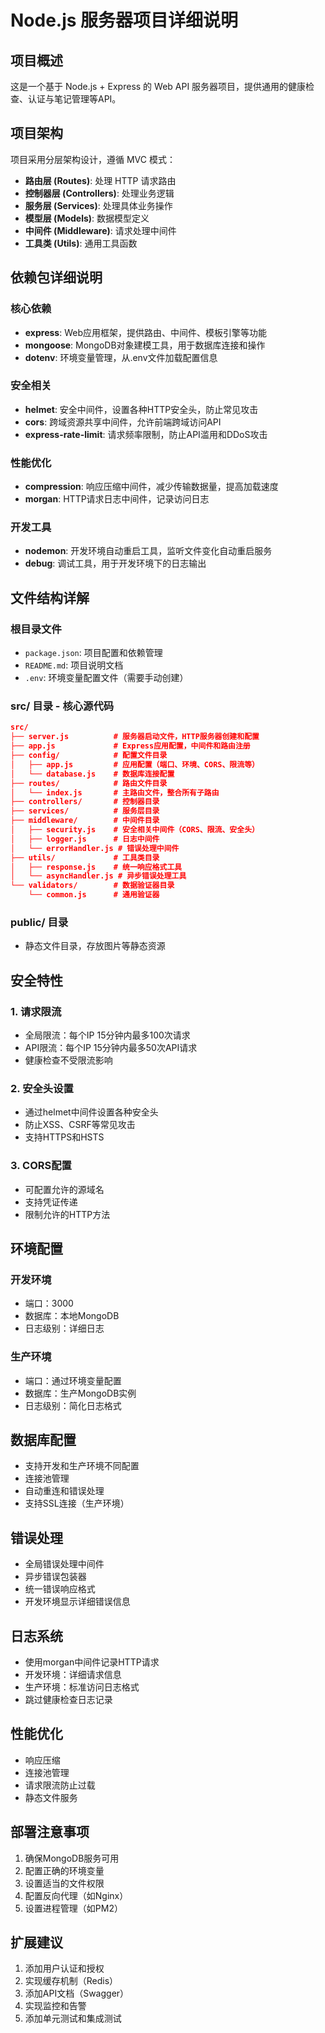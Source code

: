 # Node.js 服务器项目详细说明

## 项目概述

这是一个基于 Node.js + Express 的 Web API 服务器项目，提供通用的健康检查、认证与笔记管理等API。

## 项目架构

项目采用分层架构设计，遵循 MVC 模式：

- **路由层 (Routes)**: 处理 HTTP 请求路由
- **控制器层 (Controllers)**: 处理业务逻辑
- **服务层 (Services)**: 处理具体业务操作
- **模型层 (Models)**: 数据模型定义
- **中间件 (Middleware)**: 请求处理中间件
- **工具类 (Utils)**: 通用工具函数

## 依赖包详细说明

### 核心依赖

- **express**: Web应用框架，提供路由、中间件、模板引擎等功能
- **mongoose**: MongoDB对象建模工具，用于数据库连接和操作
- **dotenv**: 环境变量管理，从.env文件加载配置信息

### 安全相关

- **helmet**: 安全中间件，设置各种HTTP安全头，防止常见攻击
- **cors**: 跨域资源共享中间件，允许前端跨域访问API
- **express-rate-limit**: 请求频率限制，防止API滥用和DDoS攻击

### 性能优化

- **compression**: 响应压缩中间件，减少传输数据量，提高加载速度
- **morgan**: HTTP请求日志中间件，记录访问日志

### 开发工具

- **nodemon**: 开发环境自动重启工具，监听文件变化自动重启服务
- **debug**: 调试工具，用于开发环境下的日志输出

## 文件结构详解

### 根目录文件

- `package.json`: 项目配置和依赖管理
- `README.md`: 项目说明文档
- `.env`: 环境变量配置文件（需要手动创建）

### src/ 目录 - 核心源代码

```json
src/
├── server.js          # 服务器启动文件，HTTP服务器创建和配置
├── app.js             # Express应用配置，中间件和路由注册
├── config/            # 配置文件目录
│   ├── app.js         # 应用配置（端口、环境、CORS、限流等）
│   └── database.js    # 数据库连接配置
├── routes/            # 路由文件目录
│   └── index.js       # 主路由文件，整合所有子路由
├── controllers/       # 控制器目录
├── services/          # 服务层目录
├── middleware/        # 中间件目录
│   ├── security.js    # 安全相关中间件（CORS、限流、安全头）
│   ├── logger.js      # 日志中间件
│   └── errorHandler.js # 错误处理中间件
├── utils/             # 工具类目录
│   ├── response.js    # 统一响应格式工具
│   └── asyncHandler.js # 异步错误处理工具
└── validators/        # 数据验证器目录
    └── common.js      # 通用验证器
```

### public/ 目录

- 静态文件目录，存放图片等静态资源

## 安全特性

### 1. 请求限流

- 全局限流：每个IP 15分钟内最多100次请求
- API限流：每个IP 15分钟内最多50次API请求
- 健康检查不受限流影响

### 2. 安全头设置

- 通过helmet中间件设置各种安全头
- 防止XSS、CSRF等常见攻击
- 支持HTTPS和HSTS

### 3. CORS配置

- 可配置允许的源域名
- 支持凭证传递
- 限制允许的HTTP方法

## 环境配置

### 开发环境

- 端口：3000
- 数据库：本地MongoDB
- 日志级别：详细日志

### 生产环境

- 端口：通过环境变量配置
- 数据库：生产MongoDB实例
- 日志级别：简化日志格式

## 数据库配置

- 支持开发和生产环境不同配置
- 连接池管理
- 自动重连和错误处理
- 支持SSL连接（生产环境）

## 错误处理

- 全局错误处理中间件
- 异步错误包装器
- 统一错误响应格式
- 开发环境显示详细错误信息

## 日志系统

- 使用morgan中间件记录HTTP请求
- 开发环境：详细请求信息
- 生产环境：标准访问日志格式
- 跳过健康检查日志记录

## 性能优化

- 响应压缩
- 连接池管理
- 请求限流防止过载
- 静态文件服务

## 部署注意事项

1. 确保MongoDB服务可用
2. 配置正确的环境变量
3. 设置适当的文件权限
4. 配置反向代理（如Nginx）
5. 设置进程管理（如PM2）

## 扩展建议

1. 添加用户认证和授权
2. 实现缓存机制（Redis）
3. 添加API文档（Swagger）
4. 实现监控和告警
5. 添加单元测试和集成测试 